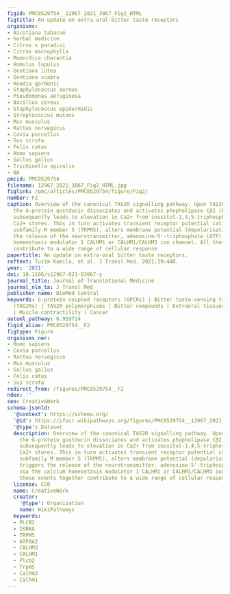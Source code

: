 ```yaml
---
figid: PMC8529754__12967_2021_3067_Fig2_HTML
figtitle: An update on extra-oral bitter taste receptors
organisms:
- Nicotiana tabacum
- herbal medicine
- Citrus x paradisi
- Citrus macrophylla
- Momordica charantia
- Humulus lupulus
- Gentiana lutea
- Gentiana scabra
- Hoodia gordonii
- Staphylococcus aureus
- Pseudomonas aeruginosa
- Bacillus cereus
- Staphylococcus epidermidis
- Streptococcus mutans
- Mus musculus
- Rattus norvegicus
- Cavia porcellus
- Sus scrofa
- Felis catus
- Homo sapiens
- Gallus gallus
- Trichinella spiralis
- NA
pmcid: PMC8529754
filename: 12967_2021_3067_Fig2_HTML.jpg
figlink: /pmc/articles/PMC8529754/figure/Fig2/
number: F2
caption: Overview of the canonical TAS2R signalling pathway. Upon TAS2R activation,
  the G-protein gustducin dissociates and activates phopholipase Cβ2 (PLCβ2), which
  subsequently leads to elevation in Ca2+ from inositol-1,4,5-triphosphate (IP3)-sensitive
  Ca2+ stores. This in turn activates transient receptor potential cation channel
  subfamily M member 5 (TRPM5), alters membrane potential (depolarisation), and triggers
  the release of the neurotransmitter, adenosine-5'-triphosphate (ATP), via the calcium
  homeostasis modulator 1 CALHM1 or CALHM1/CALHM3 ion channel. All these events together
  contribute to a wide range of cellular response
papertitle: An update on extra-oral bitter taste receptors.
reftext: Tuzim Kamila, et al. J Transl Med. 2021;19:440.
year: '2021'
doi: 10.1186/s12967-021-03067-y
journal_title: Journal of Translational Medicine
journal_nlm_ta: J Transl Med
publisher_name: BioMed Central
keywords: G-protein coupled receptors (GPCRs) | Bitter taste-sensing type 2 receptors
  (TAS2Rs) | TAS2R polymorphisms | Bitter compounds | Extraoral tissues | Innate immunity
  | Muscle contractility | Cancer
automl_pathway: 0.959724
figid_alias: PMC8529754__F2
figtype: Figure
organisms_ner:
- Homo sapiens
- Cavia porcellus
- Rattus norvegicus
- Mus musculus
- Gallus gallus
- Felis catus
- Sus scrofa
redirect_from: /figures/PMC8529754__F2
ndex: ''
seo: CreativeWork
schema-jsonld:
  '@context': https://schema.org/
  '@id': https://pfocr.wikipathways.org/figures/PMC8529754__12967_2021_3067_Fig2_HTML.html
  '@type': Dataset
  description: Overview of the canonical TAS2R signalling pathway. Upon TAS2R activation,
    the G-protein gustducin dissociates and activates phopholipase Cβ2 (PLCβ2), which
    subsequently leads to elevation in Ca2+ from inositol-1,4,5-triphosphate (IP3)-sensitive
    Ca2+ stores. This in turn activates transient receptor potential cation channel
    subfamily M member 5 (TRPM5), alters membrane potential (depolarisation), and
    triggers the release of the neurotransmitter, adenosine-5'-triphosphate (ATP),
    via the calcium homeostasis modulator 1 CALHM1 or CALHM1/CALHM3 ion channel. All
    these events together contribute to a wide range of cellular response
  license: CC0
  name: CreativeWork
  creator:
    '@type': Organization
    name: WikiPathways
  keywords:
  - PLCB2
  - IKBKG
  - TRPM5
  - ATP8A2
  - CALHM3
  - CALHM1
  - Plcb2
  - Trpm5
  - Calhm3
  - Calhm1
---
```


